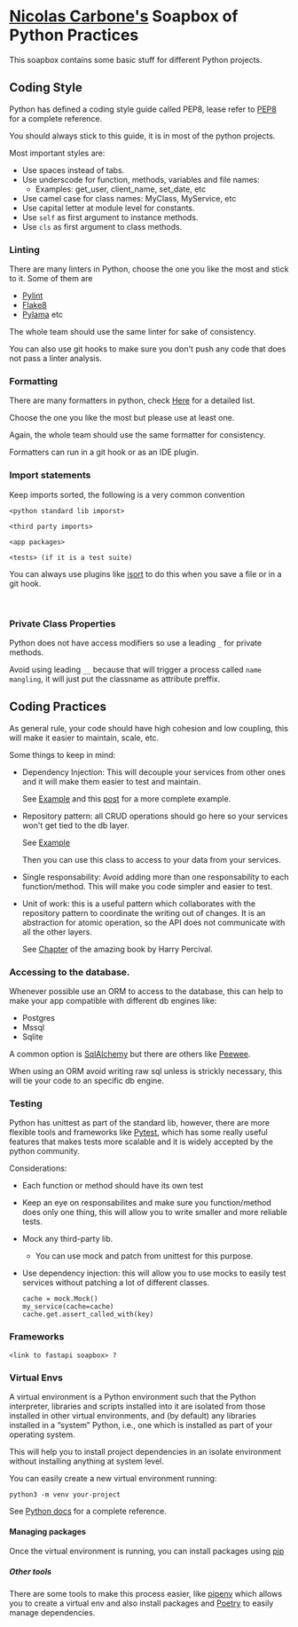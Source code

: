 # [Nicolas Carbone's](https://github.com/nicolascarbone) Soapbox of Python Practices

This soapbox contains some basic stuff for different Python projects.

## Coding Style

Python has defined a coding style guide called PEP8, lease refer to [PEP8](https://www.python.org/dev/peps/pep-0008/) for a complete reference.

You should always stick to this guide, it is in most of the python projects.

Most important styles are:
- Use spaces instead of tabs.
- Use underscode for function, methods, variables and file names:
    - Examples: get_user, client_name, set_date, etc
- Use camel case for class names: MyClass, MyService, etc
- Use capital letter at module level for constants.
- Use `self` as first argument to instance methods.
- Use `cls` as first argument to class methods.

### Linting

There are many linters in Python, choose the one you like the most and stick to it.
Some of them are
- [Pylint](https://www.pylint.org)
- [Flake8](https://flake8.pycqa.org/en/latest/)
- [Pylama](https://readthedocs.org/projects/pylama/)
etc

The whole team should use the same linter for sake of consistency.

You can also use git hooks to make sure you don't push any code that does not pass a linter analysis.

### Formatting

There are many formatters in python, check [Here](https://github.com/life4/awesome-python-code-formatters) for a detailed list.

Choose the one you like the most but please use at least one.

Again, the whole team should use the same formatter for consistency.

Formatters can run in a git hook or as an IDE plugin.

### Import statements

Keep imports sorted, the following is a very common convention

```
<python standard lib imporst>

<third party imports>

<app packages>

<tests> (if it is a test suite)
```

You can always use plugins like [isort](https://pypi.org/project/isort/) to do this when you save a file or in a git hook.

<br>

### Private Class Properties

Python does not have access modifiers so use a leading `_` for private methods.

Avoid using leading `__` because that will trigger a process called `name mangling`, it will just put the classname as attribute preffix.

## Coding Practices

As general rule, your code should have high cohesion and low coupling, this will make it easier to maintain, scale, etc.

Some things to keep in mind:
- Dependency Injection: This will decouple your services from other ones and it will make them easier to test and maintain.

    See [Example](https://gist.github.com/nicolascarbone/48a837ecab8b8d84250deaf012b36307)
    and this [post](https://levelup.gitconnected.com/dependency-injection-in-python-3-with-testing-55b64ca60ae1) for a
    more complete example.

- Repository pattern: all CRUD operations should go here so your services won't get tied to the db layer.

    See [Example](https://gist.github.com/nicolascarbone/4838a48852b1ae03b8095dc4cfa8d008)

    Then you can use this class to access to your data from your services.

- Single responsability: Avoid adding more than one responsability to each function/method. This will make you code simpler and easier to test.
- Unit of work: this is a useful pattern which collaborates with the repository pattern to coordinate the writing out of changes. It is an abstraction for atomic operation, so the API does not communicate with all the other layers.

    See [Chapter](https://www.cosmicpython.com/book/chapter_06_uow.html) of the amazing book by Harry Percival.

### Accessing to the database.

Whenever possible use an ORM to access to the database, this can help to make your app compatible with different db engines like:
- Postgres
- Mssql
- Sqlite

A common option is [SqlAlchemy](https://www.sqlalchemy.org) but there are others like [Peewee](http://docs.peewee-orm.com/en/latest/).

When using an ORM avoid writing raw sql unless is strickly necessary, this will tie your code to 
an specific db engine.

### Testing

Python has unittest as part of the standard lib, however, there are more flexible tools and frameworks
like [Pytest](https://docs.pytest.org/en/stable/index.html), which has some really useful features that makes
tests more scalable and it is widely accepted by the python community.

Considerations:
- Each function or method should have its own test
- Keep an eye on responsabilites and make sure you function/method does only one thing,
    this will allow you to write smaller and more reliable tests.
- Mock any third-party lib.
    - You can use mock and patch from unittest for this purpose.
- Use dependency injection: this will allow you to use mocks to easily test services without patching a lot of different classes.

    ```
    cache = mock.Mock()
    my_service(cache=cache)
    cache.get.assert_called_with(key)
    ```

### Frameworks

    <link to fastapi soapbox> ?

### Virtual Envs

A virtual environment is a Python environment such that the Python interpreter, libraries and scripts installed into it are isolated from those installed in other virtual environments, and (by default) any libraries installed in a “system” Python, i.e., one which is installed as part of your operating system.

This will help you to install project dependencies in an isolate environment without installing anything at system level.

You can easily create a new virtual environment running:

`python3 -m venv your-project`

See [Python docs](https://docs.python.org/3/tutorial/venv.html) for a complete reference.

#### Managing packages

Once the virtual environment is running, you can install packages using [pip](https://docs.python.org/3/installing/index.html#installing-index)

##### Other tools

There are some tools to make this process easier, like [pipenv](https://pypi.org/project/pipenv/)
which allows you to create a virtual env and also install packages and
[Poetry](https://python-poetry.org) to easily manage dependencies.

